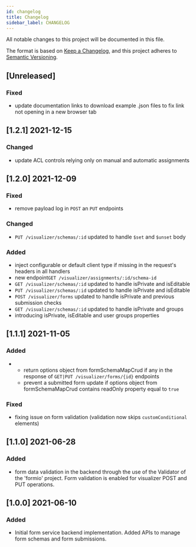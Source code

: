 ```yaml
---
id: changelog
title: Changelog
sidebar_label: CHANGELOG
---
```

All notable changes to this project will be documented in this file.

The format is based on [Keep a Changelog](https://keepachangelog.com/en/1.0.0/),
and this project adheres to [Semantic Versioning](https://semver.org/spec/v2.0.0.html).

## [Unreleased]

### Fixed

- update documentation links to download example .json files to fix link not opening in a new browser tab

## [1.2.1] 2021-12-15

### Changed

- update ACL controls relying only on manual and automatic assignments

## [1.2.0] 2021-12-09

### Fixed

- remove payload log in `POST` an `PUT` endpoints

### Changed

- `PUT /visualizer/schemas/:id` updated to handle `$set` and `$unset` body

### Added 

- inject configurable or default client type if missing in the request's headers in all handlers
- new endpoint`GET /visualizer/assignments/:id/schema-id` 
- `GET /visualizer/schemas/:id` updated to handle isPrivate and isEditable
- `PUT /visualizer/schemas/:id` updated to handle isPrivate and isEditable
- `POST /visualizer/forms` updated to handle isPrivate and previous submission checks
- `GET /visualizer/schemas/:id` updated to handle isPrivate and groups
- introducing isPrivate, isEditable and user groups properties

## [1.1.1] 2021-11-05

### Added

- 
  - return options object from formSchemaMapCrud if any in the response of `GET|PUT /visualizer/forms/{id}` endpoints
  - prevent a submitted form update if options object from formSchemaMapCrud contains readOnly property equal to `true`

### Fixed

- fixing issue on form validation (validation now skips `customConditional` elements)

## [1.1.0] 2021-06-28

### Added

- form data validation in the backend through the use of the Validator of the 'formio' project. Form validation is enabled for visualizer POST and PUT operations.

## [1.0.0] 2021-06-10

### Added

- Initial form service backend implementation. Added APIs to manage form schemas and form submissions.
